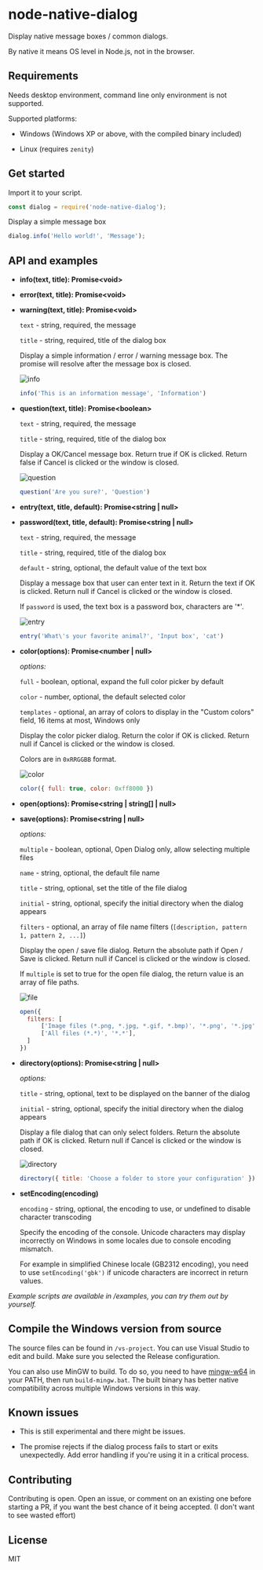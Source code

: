 # node-native-dialog

Display native message boxes / common dialogs.

By native it means OS level in Node.js, not in the browser.

## Requirements

Needs desktop environment, command line only environment is not supported.

Supported platforms:

- Windows (Windows XP or above, with the compiled binary included)

- Linux (requires `zenity`)

## Get started

Import it to your script.

```js
const dialog = require('node-native-dialog');
```

Display a simple message box

```js
dialog.info('Hello world!', 'Message');
```

## API and examples

- **info(text, title): Promise&lt;void&gt;**

- **error(text, title): Promise&lt;void&gt;**

- **warning(text, title): Promise&lt;void&gt;**

  `text` - string, required, the message

  `title` - string, required, title of the dialog box

  Display a simple information / error / warning message box. The promise will resolve after the message box is closed.

  ![info](examples/images/info.png)

  ```js
  info('This is an information message', 'Information')
  ```

- **question(text, title): Promise&lt;boolean&gt;**

  `text` - string, required, the message

  `title` - string, required, title of the dialog box

  Display a OK/Cancel message box. Return true if OK is clicked. Return false if Cancel is clicked or the window is closed.

  ![question](examples/images/question.png)

  ```js
  question('Are you sure?', 'Question')
  ```

- **entry(text, title, default): Promise&lt;string | null&gt;**

- **password(text, title, default): Promise&lt;string | null&gt;**

  `text` - string, required, the message

  `title` - string, required, title of the dialog box

  `default` - string, optional, the default value of the text box

  Display a message box that user can enter text in it. Return the text if OK is clicked. Return null if Cancel is clicked or the window is closed.

  If `password` is used, the text box is a password box, characters are '*'.

  ![entry](examples/images/entry.png)

  ```js
  entry('What\'s your favorite animal?', 'Input box', 'cat')
  ```

- **color(options): Promise&lt;number | null&gt;**

  *options:*

  `full` - boolean, optional, expand the full color picker by default

  `color` - number, optional, the default selected color

  `templates` - optional, an array of colors to display in the "Custom colors" field, 16 items at most, Windows only

  Display the color picker dialog. Return the color if OK is clicked. Return null if Cancel is clicked or the window is closed.

  Colors are in `0xRRGGBB` format.

  ![color](examples/images/color.png)

  ```js
  color({ full: true, color: 0xff8000 })
  ```

- **open(options): Promise&lt;string | string[] | null&gt;**

- **save(options): Promise&lt;string | null&gt;**

  *options:*

  `multiple` - boolean, optional, Open Dialog only, allow selecting multiple files

  `name` - string, optional, the default file name

  `title` - string, optional, set the title of the file dialog

  `initial` - string, optional, specify the initial directory when the dialog appears

  `filters` - optional, an array of file name filters (`[description, pattern 1, pattern 2, ...]`)

  Display the open / save file dialog. Return the absolute path if Open / Save is clicked. Return null if Cancel is clicked or the window is closed.

  If `multiple` is set to true for the open file dialog, the return value is an array of file paths.

  ![file](examples/images/file.png)

  ```js
  open({
  	filters: [
  		['Image files (*.png, *.jpg, *.gif, *.bmp)', '*.png', '*.jpg', '*.gif', '*.bmp'],
  		['All files (*.*)', '*.*'],
  	]
  })
  ```

- **directory(options): Promise&lt;string | null&gt;**

  *options:*

  `title` - string, optional, text to be displayed on the banner of the dialog

  `initial` - string, optional, specify the initial directory when the dialog appears

  Display a file dialog that can only select folders. Return the absolute path if OK is clicked. Return null if Cancel is clicked or the window is closed.

  ![directory](examples/images/directory.png)

  ```js
  directory({ title: 'Choose a folder to store your configuration' })
  ```

- **setEncoding(encoding)**

  `encoding` - string, optional, the encoding to use, or undefined to disable character transcoding

  Specify the encoding of the console. Unicode characters may display incorrectly on Windows in some locales due to console encoding mismatch.

  For example in simplified Chinese locale (GB2312 encoding), you need to use `setEncoding('gbk')` if unicode characters are incorrect in return values.

*Example scripts are available in /examples, you can try them out by yourself.*

## Compile the Windows version from source

The source files can be found in `/vs-project`. You can use Visual Studio to edit and build. Make sure you selected the Release configuration.

You can also use MinGW to build. To do so, you need to have [mingw-w64](https://sourceforge.net/projects/mingw-w64/files/mingw-w64/) in your PATH, then run `build-mingw.bat`. The built binary has better native compatibility across multiple Windows versions in this way.

## Known issues

- This is still experimental and there might be issues.

- The promise rejects if the dialog process fails to start or exits unexpectedly. Add error handling if you're using it in a critical process.

## Contributing

Contributing is open. Open an issue, or comment on an existing one before starting a PR, if you want the best chance of it being accepted. (I don't want to see wasted effort)

## License

MIT
